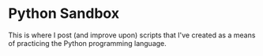 # Python Sandbox
This is where I post (and improve upon) scripts that I've created as a means of practicing the Python programming language.

